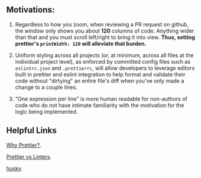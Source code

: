 ## Motivations:

1. Regardless to how you zoom, when reviewing a PR request on github, the window only shows you about **120** columns of code. Anything wider than that and you must scroll left/right to bring it into view.  **Thus, setting prettier's `printWidth: 120` will alleviate that burden.**

2. Uniform styling across all projects (or, at minimum, across all files at the individual project level), as enforced by committed config files such as `eslintrc.json` and `.prettierrc`, will allow developers to leverage editors built in prettier and eslint integration to help format and validate their code without "dirtying" an entire file's diff when you've only made a change to a couple lines.

3. "One expression per line" is more human readable for non-authors of code who do not have intimate familiarity with the motivation for the logic being implemented.


## Helpful Links

[Why Prettier?](https://prettier.io/docs/en/why-prettier.html).

[Prettier vs Linters](https://prettier.io/docs/en/comparison.html).

[husky](https://github.com/typicode/husky).



